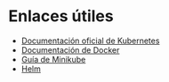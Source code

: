# Enlaces útiles

- [Documentación oficial de Kubernetes](https://kubernetes.io/docs/)
- [Documentación de Docker](https://docs.docker.com/)
- [Guía de Minikube](https://minikube.sigs.k8s.io/docs/)
- [Helm](https://helm.sh/docs/)
